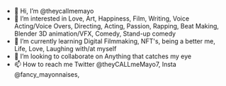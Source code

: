 - 👋 Hi, I’m @theycallmemayo
- 👀 I’m interested in Love, Art, Happiness, Film, Writing, Voice Acting/Voice Overs, Directing, Acting, Passion, Rapping, Beat Making, Blender 3D animation/VFX, Comedy, Stand-up comedy
- 🌱 I’m currently learning Digital Filmmaking, NFT's, being a better me, Life, Love, Laughing with/at myself
- 💞️ I’m looking to collaborate on Anything that catches my eye
- 📫 How to reach me Twitter @theyCALLmeMayo7, Insta @fancy_mayonnaises, 
<!---
theycallmemayo/theycallmemayo is a ✨ special ✨ repository because its `README.md` (this file) appears on your GitHub profile.
You can click the Preview link to take a look at your changes.
--->
